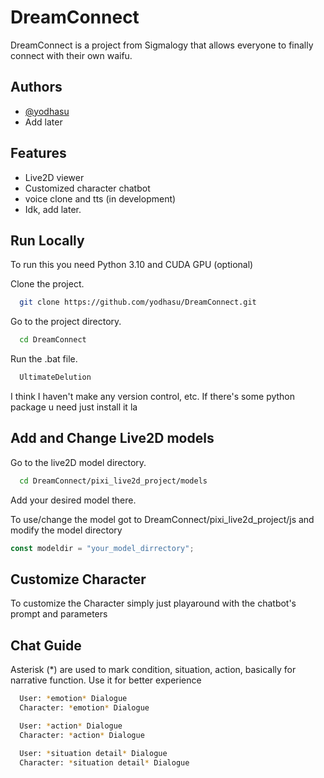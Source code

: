 
# DreamConnect

DreamConnect is a project from Sigmalogy that allows everyone to finally connect with their own waifu.


## Authors

- [@yodhasu](https://github.com/yodhasu)
- Add later


## Features

- Live2D viewer
- Customized character chatbot
- voice clone and tts (in development)
- Idk, add later.


## Run Locally
To run this you need Python 3.10 and CUDA GPU (optional)

Clone the project.

```bash
  git clone https://github.com/yodhasu/DreamConnect.git
```

Go to the project directory.

```bash
  cd DreamConnect
```

Run the .bat file.

```bash
  UltimateDelution
```

I think I haven't make any version control, etc. If there's some python package u need just install it la
## Add and Change Live2D models

Go to the live2D model directory.

```bash
  cd DreamConnect/pixi_live2d_project/models
```
Add your desired model there.

To use/change the model got to DreamConnect/pixi_live2d_project/js and modify the model directory

```javascript
const modeldir = "your_model_dirrectory";
```

## Customize Character
To customize the Character simply just playaround with the chatbot's prompt and parameters

## Chat Guide

Asterisk (*) are used to mark condition, situation, action, basically for narrative function. Use it for better experience

```bash
  User: *emotion* Dialogue
  Character: *emotion* Dialogue
```

```bash
  User: *action* Dialogue
  Character: *action* Dialogue
```

```bash
  User: *situation detail* Dialogue
  Character: *situation detail* Dialogue
```
